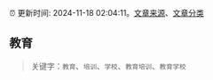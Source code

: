 :alarm_clock: 更新时间: 2024-11-18 02:04:11。[文章来源](/README.md)、[文章分类](/TAGS.md)

## 教育


> 关键字：`教育`、`培训`、`学校`、`教育培训`、`教育学校`




